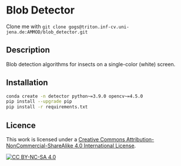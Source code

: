 # Blob Detector

Clone me with `git clone gogs@triton.inf-cv.uni-jena.de:AMMOD/blob_detector.git`

## Description
Blob detection algorithms for insects on a single-color (white) screen.

## Installation

```bash
conda create -n detector python~=3.9.0 opencv~=4.5.0
pip install --upgrade pip
pip install -r requirements.txt
```

## Licence
This work is licensed under a
[Creative Commons Attribution-NonCommercial-ShareAlike 4.0 International License][cc-by-nc-sa].

[![CC BY-NC-SA 4.0][cc-by-nc-sa-image]][cc-by-nc-sa]

[cc-by-nc-sa]: http://creativecommons.org/licenses/by-nc-sa/4.0/
[cc-by-nc-sa-image]: https://licensebuttons.net/l/by-nc-sa/4.0/88x31.png
